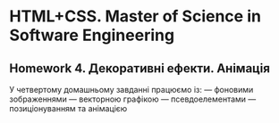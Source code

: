 # HTML+CSS. Master of Science in Software Engineering

## Homework 4. Декоративні ефекти. Анімація

У четвертому домашньому завданні працюємо із: — фоновими зображеннями —
векторною графікою — псевдоелементами — позиціонуванням та анімацією
